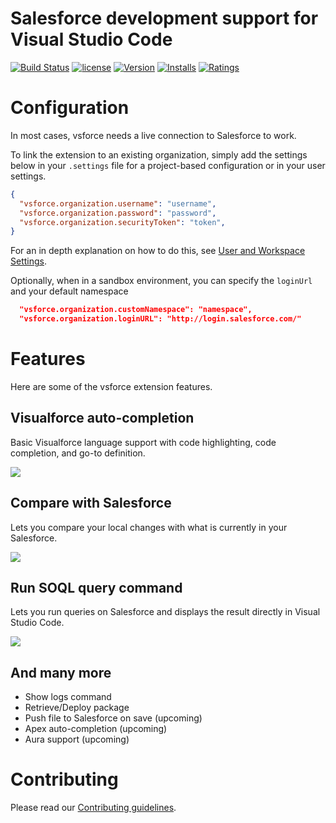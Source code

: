 # Salesforce development support for Visual Studio Code

[![Build Status](https://travis-ci.org/coveo/vsforce.svg?branch=master)](https://travis-ci.org/coveo/vsforce)
[![license](https://img.shields.io/github/license/coveo/vsforce.svg)](https://github.com/coveo/vsforce/blob/master/LICENSE)
[![Version](http://vsmarketplacebadge.apphb.com/version/coveo.vsforce.svg)](https://marketplace.visualstudio.com/items?itemName=coveo.vsforce)
[![Installs](http://vsmarketplacebadge.apphb.com/installs/coveo.vsforce.svg)](https://marketplace.visualstudio.com/items?itemName=coveo.vsforce)
[![Ratings](https://vsmarketplacebadge.apphb.com/rating/coveo.vsforce.svg)](https://vsmarketplacebadge.apphb.com/rating/coveo.vsforce.svg)

# Configuration

In most cases, vsforce needs a live connection to Salesforce to work.

To link the extension to an existing organization, simply add the settings below in your `.settings` file for a project-based configuration or in your user settings.

```json
{
  "vsforce.organization.username": "username",
  "vsforce.organization.password": "password",
  "vsforce.organization.securityToken": "token",
}
```

For an in depth explanation on how to do this, see [User and Workspace Settings](https://code.visualstudio.com/Docs/customization/userandworkspace).

Optionally, when in a sandbox environment, you can specify the `loginUrl` and your default namespace
```json
  "vsforce.organization.customNamespace": "namespace",
  "vsforce.organization.loginURL": "http://login.salesforce.com/"
```

# Features

Here are some of the vsforce extension features.

## Visualforce auto-completion

Basic Visualforce language support with code highlighting, code completion, and go-to definition.

<img src='https://raw.githubusercontent.com/coveo/vsforce/master/doc/auto-completion.gif' />

## Compare with Salesforce

Lets you compare your local changes with what is currently in your Salesforce.

<img src='https://raw.githubusercontent.com/coveo/vsforce/master/doc/compare.gif' />

## Run SOQL query command

Lets you run queries on Salesforce and displays the result directly in Visual Studio Code.

<img src='https://raw.githubusercontent.com/coveo/vsforce/master/doc/soql-query.gif' />

## And many more
- Show logs command
- Retrieve/Deploy package
- Push file to Salesforce on save (upcoming)
- Apex auto-completion (upcoming)
- Aura support (upcoming)

# Contributing

Please read our [Contributing guidelines](.github/CONTRIBUTING.md).
